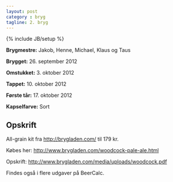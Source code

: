 ```yaml
---
layout: post
category : bryg
tagline: 2. bryg
---
```

{% include JB/setup %}

__Brygmestre:__ Jakob, Henne, Michael, Klaus og Taus

__Brygget:__ 26. september 2012

__Omstukket:__ 3. oktober 2012

__Tappet:__ 10. oktober 2012

__Første tår:__ 17. oktober 2012

__Kapselfarve:__ Sort

Opskrift
--------
All-grain kit fra <http://brygladen.com/> til 179 kr. 

Købes her: <http://www.brygladen.com/woodcock-pale-ale.html>

Opskrift: <http://www.brygladen.com/media/uploads/woodcock.pdf>

Findes også i flere udgaver på BeerCalc.
